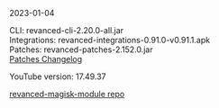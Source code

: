 2023-01-04
  
CLI: revanced-cli-2.20.0-all.jar  
Integrations: revanced-integrations-0.91.0-v0.91.1.apk  
Patches: revanced-patches-2.152.0.jar  
[Patches Changelog](https://github.com/revanced/revanced-patches/releases/tag/v2.152.0)  

YouTube version: 17.49.37  

[revanced-magisk-module repo](https://github.com/j-hc/revanced-magisk-module)
